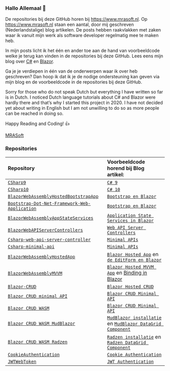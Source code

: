 ### Hallo Allemaal 👋
 
De repositories bij deze GitHub horen bij https://www.mrasoft.nl. Op https://www.mrasoft.nl staan een aantal, door mij geschreven (Nederlandstalige) blog artikelen. De posts hebben raakvlakken met zaken waar ik vanuit mijn werk als software developer regelmatig mee te maken heb.

In mijn posts licht ik het één en ander toe aan de hand van voorbeeldcode welke je terug kan vinden in de repositories bij deze GitHub. Lees eens mijn blog over [C#](https://www.mrasoft.nl/csharp/) en [Blazor](https://www.mrasoft.nl/blazor/).

Ga je je verdiepen in één van de onderwerpen waar ik over heb geschreven? Dan hoop ik dat ik je de nodige ondersteuning kan geven via mijn blog en de voorbeeldcode in de repositories bij deze GitHub.

Sorry for those who do not speak Dutch but everything I have written so far is in Dutch. I noticed Dutch language tutorials about C# and Blazor were hardly there and that’s why I started this project in 2020. I have not decided yet about writing in English but I am not unwilling to do so as more people can be reached in doing so.

Happy Reading and Coding! 👍

[MRASoft](https://www.mrasoft.nl/about/)

### Repositories

Repository | Voorbeeldcode horend bij Blog artikel:
:--- | :---
[`CSharp9`](https://github.com/mrasoftGithub/CSharp9) | [`C# 9`](https://www.mrasoft.nl/csharp-9/)
[`CSharp10`](https://github.com/mrasoftGithub/CSharp10) | [`C# 10`](https://www.mrasoft.nl/csharp-10/)
[`BlazorWebAssemblyHostedBootstrapApp`](https://github.com/mrasoftGithub/BlazorWebAssemblyHostedBootstrapApp) | [`Bootstrap en Blazor`](https://www.mrasoft.nl/blazor-bootstrap/) 
[`Bootstrap-Dot-Net-Framework-Web-Application`](https://github.com/mrasoftGithub/Bootstrap-Dot-Net-Framework-Web-Application) | [`Bootstrap en Blazor`](https://www.mrasoft.nl/blazor-bootstrap/)
[`BlazorWebAssemblyAppStateServices`](https://github.com/mrasoftGithub/BlazorWebAssemblyAppStateServices) | [`Application State Services in Blazor`](https://www.mrasoft.nl/blazor-applicationstate-services/)
[`BlazorWebAPIServerControllers`](https://github.com/mrasoftGithub/BlazorWebAPIServerControllers) | [`Web API Server Controllers`](https://www.mrasoft.nl/blazor-web-api-server-controllers/) 
[`Csharp-web-api-server-controller`](https://github.com/mrasoftGithub/Csharp-web-api-server-controller) | [`Minimal APIs`](https://www.mrasoft.nl/csharp-minimal-api/)
[`Csharp-minimal-api`](https://github.com/mrasoftGithub/Csharp-minimal-api) | [`Minimal APIs`](https://www.mrasoft.nl/csharp-minimal-api/)
[`BlazorWebAssemblyHostedApp`](https://github.com/mrasoftGithub/BlazorWebAssemblyHostedApp) | [`Blazor Hosted App`](https://www.mrasoft.nl/blazor-webassembly-app/) en [`de EditForm en Blazor`](https://www.mrasoft.nl/blazor-editform/) 
[`BlazorWebAssemblyMVVM`](https://github.com/mrasoftGithub/BlazorWebAssemblyMVVM) | [`Blazor Hosted MVVM App`](https://www.mrasoft.nl/blazor-webassembly-MVVM/)  en [Binding in Blazor](https://www.mrasoft.nl/blazor-binding/)
[`Blazor-CRUD`](https://github.com/mrasoftGithub/Blazor-CRUD) | [`Blazor Hosted CRUD`](https://www.mrasoft.nl/blazor-crud)
[`Blazor CRUD minimal API`](https://github.com/mrasoftGithub/Blazor-CRUD-minimalAPI) | [`Blazor CRUD Minimal API`](https://www.mrasoft.nl/blazor-crud-minimal-api/)
[`Blazor CRUD WASM`](https://github.com/mrasoftGithub/Blazor-CRUD-WASM) | [`Blazor CRUD Minimal API`](https://www.mrasoft.nl/blazor-crud-minimal-api/)
[`Blazor CRUD WASM MudBlazor`](https://github.com/mrasoftGithub/Blazor-CRUD-WASM-MudBlazor) | [`MudBlazor installatie`](https://www.mrasoft.nl/mudblazor-installatie) en [`MudBlazor DataGrid Component`](https://www.mrasoft.nl/mudblazor-datagrid-component)
[`Blazor CRUD WASM Radzen`](https://github.com/mrasoftGithub/Blazor-CRUD-WASM-Radzen) | [`Radzen installatie`](https://www.mrasoft.nl/radzen-installatie ) en [`Radzen DataGrid Component`](https://www.mrasoft.nl/radzen-datagrid-component)
[`CookieAuthentication`](https://github.com/mrasoftGithub/CookieAuthentication) | [`Cookie Authentication`](https://www.mrasoft.nl/cookie-authentication-in-blazor/)
[`JWTWebToken`](https://github.com/mrasoftGithub/JWTWebToken) | [`JWT Authentication`](https://www.mrasoft.nl/jwt-authentication-in-blazor/)
